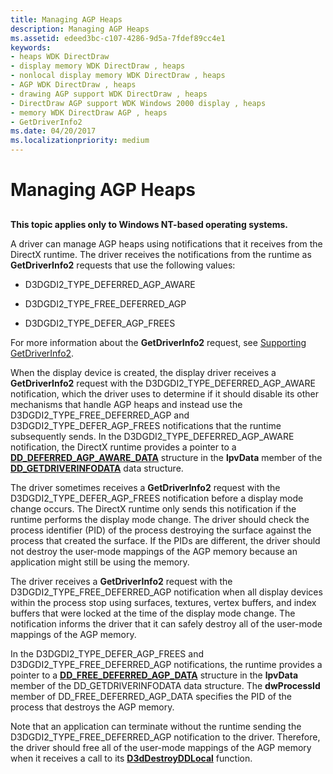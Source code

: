 ```yaml
---
title: Managing AGP Heaps
description: Managing AGP Heaps
ms.assetid: edeed3bc-c107-4286-9d5a-7fdef89cc4e1
keywords:
- heaps WDK DirectDraw
- display memory WDK DirectDraw , heaps
- nonlocal display memory WDK DirectDraw , heaps
- AGP WDK DirectDraw , heaps
- drawing AGP support WDK DirectDraw , heaps
- DirectDraw AGP support WDK Windows 2000 display , heaps
- memory WDK DirectDraw AGP , heaps
- GetDriverInfo2
ms.date: 04/20/2017
ms.localizationpriority: medium
---
```


# Managing AGP Heaps


## <span id="ddk_managing_agp_heaps_gg"></span><span id="DDK_MANAGING_AGP_HEAPS_GG"></span>


**This topic applies only to Windows NT-based operating systems.**

A driver can manage AGP heaps using notifications that it receives from the DirectX runtime. The driver receives the notifications from the runtime as **GetDriverInfo2** requests that use the following values:

-   D3DGDI2\_TYPE\_DEFERRED\_AGP\_AWARE

-   D3DGDI2\_TYPE\_FREE\_DEFERRED\_AGP

-   D3DGDI2\_TYPE\_DEFER\_AGP\_FREES

For more information about the **GetDriverInfo2** request, see [Supporting GetDriverInfo2](supporting-getdriverinfo2.md).

When the display device is created, the display driver receives a **GetDriverInfo2** request with the D3DGDI2\_TYPE\_DEFERRED\_AGP\_AWARE notification, which the driver uses to determine if it should disable its other mechanisms that handle AGP heaps and instead use the D3DGDI2\_TYPE\_FREE\_DEFERRED\_AGP and D3DGDI2\_TYPE\_DEFER\_AGP\_FREES notifications that the runtime subsequently sends. In the D3DGDI2\_TYPE\_DEFERRED\_AGP\_AWARE notification, the DirectX runtime provides a pointer to a [**DD\_DEFERRED\_AGP\_AWARE\_DATA**](/windows-hardware/drivers/ddi/d3dhal/ns-d3dhal-_dd_deferred_agp_aware_data) structure in the **lpvData** member of the [**DD\_GETDRIVERINFODATA**](/windows/win32/api/ddrawint/ns-ddrawint-_dd_getdriverinfodata) data structure.

The driver sometimes receives a **GetDriverInfo2** request with the D3DGDI2\_TYPE\_DEFER\_AGP\_FREES notification before a display mode change occurs. The DirectX runtime only sends this notification if the runtime performs the display mode change. The driver should check the process identifier (PID) of the process destroying the surface against the process that created the surface. If the PIDs are different, the driver should not destroy the user-mode mappings of the AGP memory because an application might still be using the memory.

The driver receives a **GetDriverInfo2** request with the D3DGDI2\_TYPE\_FREE\_DEFERRED\_AGP notification when all display devices within the process stop using surfaces, textures, vertex buffers, and index buffers that were locked at the time of the display mode change. The notification informs the driver that it can safely destroy all of the user-mode mappings of the AGP memory.

In the D3DGDI2\_TYPE\_DEFER\_AGP\_FREES and D3DGDI2\_TYPE\_FREE\_DEFERRED\_AGP notifications, the runtime provides a pointer to a [**DD\_FREE\_DEFERRED\_AGP\_DATA**](/windows-hardware/drivers/ddi/d3dhal/ns-d3dhal-_dd_free_deferred_agp_data) structure in the **lpvData** member of the DD\_GETDRIVERINFODATA data structure. The **dwProcessId** member of DD\_FREE\_DEFERRED\_AGP\_DATA specifies the PID of the process that destroys the AGP memory.

Note that an application can terminate without the runtime sending the D3DGDI2\_TYPE\_FREE\_DEFERRED\_AGP notification to the driver. Therefore, the driver should free all of the user-mode mappings of the AGP memory when it receives a call to its [**D3dDestroyDDLocal**](/windows/win32/api/ddrawint/nc-ddrawint-pdd_destroyddlocal) function.

 

